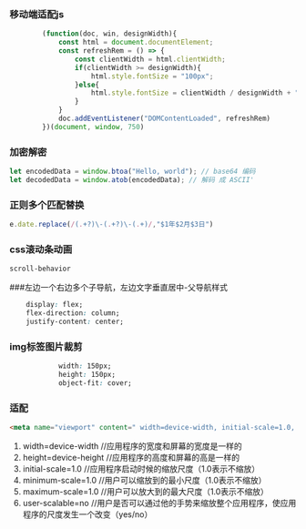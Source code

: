 ### 移动端适配js
```javascript
        (function(doc, win, designWidth){
            const html = document.documentElement;
            const refreshRem = () => {
                const clientWidth = html.clientWidth;
                if(clientWidth >= designWidth){
                    html.style.fontSize = "100px";
                }else{
                    html.style.fontSize = clientWidth / designWidth + "px";
                }
            }
            doc.addEventListener("DOMContentLoaded", refreshRem)
        })(document, window, 750)
```
### 加密解密
```javascript
let encodedData = window.btoa("Hello, world"); // base64 编码
let decodedData = window.atob(encodedData); // 解码 成 ASCII'
```
### 正则多个匹配替换
```javascript
e.date.replace(/(.+?)\-(.+?)\-(.+)/,"$1年$2月$3日")
```



### css滚动条动画
```css
scroll-behavior
```
###左边一个右边多个子导航，左边文字垂直居中-父导航样式
```css
    display: flex;
    flex-direction: column;
    justify-content: center;
```
### img标签图片裁剪
```css
            width: 150px;
            height: 150px;
            object-fit: cover;
```

### 适配
```html
<meta name="viewport" content=" width=device-width, initial-scale=1.0, minimum-scale=1.0, maximum-scale=1.0, user-scalable=no">
```
 1. width=device-width    //应用程序的宽度和屏幕的宽度是一样的
 2. height=device-height  //应用程序的高度和屏幕的高是一样的
 3. initial-scale=1.0  //应用程序启动时候的缩放尺度（1.0表示不缩放）
 4. minimum-scale=1.0  //用户可以缩放到的最小尺度（1.0表示不缩放）
 5. maximum-scale=1.0  //用户可以放大到的最大尺度（1.0表示不缩放）
 6. user-scalable=no  //用户是否可以通过他的手势来缩放整个应用程序，使应用程序的尺度发生一个改变（yes/no）